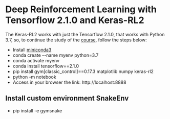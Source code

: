 # Deep Reinforcement Learning with Tensorflow 2.1.0 and Keras-RL2

The Keras-RL2 works with just the Tensorflow 2.1.0, that works with Python 3.7, so, to continue the study of the [course](https://www.udemy.com/course/practical-ai-with-python-and-reinforcement-learning/), follow the steps below:

- Install [miniconda3](https://docs.anaconda.com/free/miniconda/index.html)
- conda create --name myenv python=3.7
- conda activate myenv
- conda install tensorflow==2.1.0 
- pip install gym[classic_control]==0.17.3 matplotlib numpy keras-rl2
- python -m notebook
- Access in your browser the link: http://localhost:8888

## Install custom environment SnakeEnv

- pip install -e gymsnake
